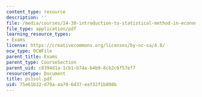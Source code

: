 ```yaml
---
content_type: resource
description: ''
file: /media/courses/14-30-introduction-to-statistical-method-in-economics-spring-2006/75e61b32d79aaa706d37eaf32f1b898b_ps1sol.pdf
file_type: application/pdf
learning_resource_types:
- Exams
license: https://creativecommons.org/licenses/by-nc-sa/4.0/
ocw_type: OCWFile
parent_title: Exams
parent_type: CourseSection
parent_uid: c8394d1a-1cb1-b74a-b4b9-8cb2c6f57ef7
resourcetype: Document
title: ps1sol.pdf
uid: 75e61b32-d79a-aa70-6d37-eaf32f1b898b
---
```


